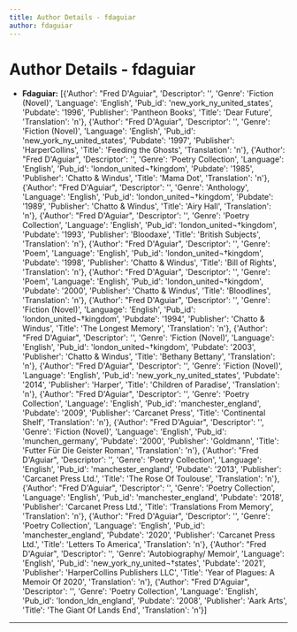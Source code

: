 ```yaml
---
title: Author Details - fdaguiar
author: fdaguiar
---
```


# Author Details - fdaguiar

<ul>
    <li><strong>Fdaguiar:</strong> [{'Author': "Fred D'Aguiar", 'Descriptor': '', 'Genre': 'Fiction (Novel)', 'Language': 'English', 'Pub_id': 'new_york_ny_united_states', 'Pubdate': '1996', 'Publisher': 'Pantheon Books', 'Title': 'Dear Future', 'Translation': 'n'}, {'Author': "Fred D'Aguiar", 'Descriptor': '', 'Genre': 'Fiction (Novel)', 'Language': 'English', 'Pub_id': 'new_york_ny_united_states', 'Pubdate': '1997', 'Publisher': 'HarperCollins', 'Title': 'Feeding the Ghosts', 'Translation': 'n'}, {'Author': "Fred D'Aguiar", 'Descriptor': '', 'Genre': 'Poetry Collection', 'Language': 'English', 'Pub_id': 'london_united¬†kingdom', 'Pubdate': '1985', 'Publisher': 'Chatto & Windus', 'Title': 'Mama Dot', 'Translation': 'n'}, {'Author': "Fred D'Aguiar", 'Descriptor': '', 'Genre': 'Anthology', 'Language': 'English', 'Pub_id': 'london_united¬†kingdom', 'Pubdate': '1989', 'Publisher': 'Chatto & Windus', 'Title': 'Airy Hall', 'Translation': 'n'}, {'Author': "Fred D'Aguiar", 'Descriptor': '', 'Genre': 'Poetry Collection', 'Language': 'English', 'Pub_id': 'london_united¬†kingdom', 'Pubdate': '1993', 'Publisher': 'Bloodaxe', 'Title': 'British Subjects', 'Translation': 'n'}, {'Author': "Fred D'Aguiar", 'Descriptor': '', 'Genre': 'Poem', 'Language': 'English', 'Pub_id': 'london_united¬†kingdom', 'Pubdate': '1998', 'Publisher': 'Chatto & Windus', 'Title': 'Bill of Rights', 'Translation': 'n'}, {'Author': "Fred D'Aguiar", 'Descriptor': '', 'Genre': 'Poem', 'Language': 'English', 'Pub_id': 'london_united¬†kingdom', 'Pubdate': '2000', 'Publisher': 'Chatto & Windus', 'Title': 'Bloodlines', 'Translation': 'n'}, {'Author': "Fred D'Aguiar", 'Descriptor': '', 'Genre': 'Fiction (Novel)', 'Language': 'English', 'Pub_id': 'london_united¬†kingdom', 'Pubdate': '1994', 'Publisher': 'Chatto & Windus', 'Title': 'The Longest Memory', 'Translation': 'n'}, {'Author': "Fred D'Aguiar", 'Descriptor': '', 'Genre': 'Fiction (Novel)', 'Language': 'English', 'Pub_id': 'london_united¬†kingdom', 'Pubdate': '2003', 'Publisher': 'Chatto & Windus', 'Title': 'Bethany Bettany', 'Translation': 'n'}, {'Author': "Fred D'Aguiar", 'Descriptor': '', 'Genre': 'Fiction (Novel)', 'Language': 'English', 'Pub_id': 'new_york_ny_united_states', 'Pubdate': '2014', 'Publisher': 'Harper', 'Title': 'Children of Paradise', 'Translation': 'n'}, {'Author': "Fred D'Aguiar", 'Descriptor': '', 'Genre': 'Poetry Collection', 'Language': 'English', 'Pub_id': 'manchester_england', 'Pubdate': '2009', 'Publisher': 'Carcanet Press', 'Title': 'Continental Shelf', 'Translation': 'n'}, {'Author': "Fred D'Aguiar", 'Descriptor': '', 'Genre': 'Fiction (Novel)', 'Language': 'English', 'Pub_id': 'munchen_germany', 'Pubdate': '2000', 'Publisher': 'Goldmann', 'Title': 'Futter Für Die Geister Roman', 'Translation': 'n'}, {'Author': "Fred D'Aguiar", 'Descriptor': '', 'Genre': 'Poetry Collection', 'Language': 'English', 'Pub_id': 'manchester_england', 'Pubdate': '2013', 'Publisher': 'Carcanet Press Ltd.', 'Title': 'The Rose Of Toulouse', 'Translation': 'n'}, {'Author': "Fred D'Aguiar", 'Descriptor': '', 'Genre': 'Poetry Collection', 'Language': 'English', 'Pub_id': 'manchester_england', 'Pubdate': '2018', 'Publisher': 'Carcanet Press Ltd.', 'Title': 'Translations From Memory', 'Translation': 'n'}, {'Author': "Fred D'Aguiar", 'Descriptor': '', 'Genre': 'Poetry Collection', 'Language': 'English', 'Pub_id': 'manchester_england', 'Pubdate': '2020', 'Publisher': 'Carcanet Press Ltd.', 'Title': 'Letters To America', 'Translation': 'n'}, {'Author': "Fred D'Aguiar", 'Descriptor': '', 'Genre': 'Autobiography/ Memoir', 'Language': 'English', 'Pub_id': 'new_york_ny_united¬†states', 'Pubdate': '2021', 'Publisher': 'HarperCollins Publishers LLC', 'Title': 'Year of Plagues: A Memoir Of 2020', 'Translation': 'n'}, {'Author': "Fred D'Aguiar", 'Descriptor': '', 'Genre': 'Poetry Collection', 'Language': 'English', 'Pub_id': 'london_ldn_england', 'Pubdate': '2008', 'Publisher': 'Aark Arts', 'Title': 'The Giant Of Lands End', 'Translation': 'n'}]</li>
</ul>
<hr>